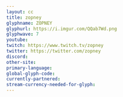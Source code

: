 ```yaml
---
layout: cc
title: zopney
glyphname: ZOPNEY
glyphurl: https://i.imgur.com/QQab7Wd.png
glyphwave: 7
youtube: 
twitch: https://www.twitch.tv/zopney
twitter: https://twitter.com/zopney
discord: 
other-site: 
primary-language: 
global-glyph-code: 
currently-partnered: 
stream-currency-needed-for-glyph: 
---
```


